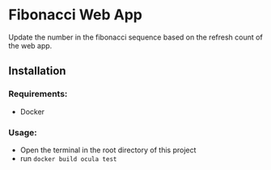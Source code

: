 # Fibonacci Web App


Update the number in the fibonacci sequence based on the refresh count of the web app.

## Installation

### Requirements:

- Docker

### Usage: 
  - Open the terminal in the root directory of this project
  - run `docker build ocula test`